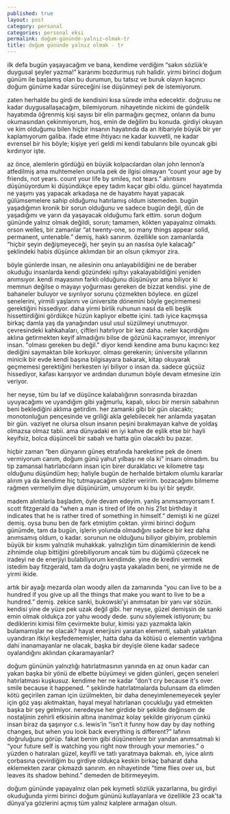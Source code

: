 ```yaml
---
published: true
layout: post
category: personal
categories: personal eksi
permalink: doğum-gününde-yalnız-olmak-tr
title: doğum gününde yalnız olmak - tr
---
```

ilk defa bugün yaşayacağım ve bana, kendime verdiğim “sakın sözlük’e duygusal şeyler yazma!” kararımı bozdurmuş ruh halidir. yirmi birinci doğum günüm ile başlamış olan bu durumun, bu tatsız ve buruk olayın kaçıncı doğum günüme kadar süreceğini ise düşünmeyi pek de istemiyorum.

zaten herhalde bu girdi de kendisini kısa sürede imha edecektir. doğrusu ne kadar duygusallaşacağım, bilemiyorum. nihayetinde nickimi de gündelik hayatımda öğrenmiş kişi sayısı bir elin parmağını geçmez, onların da bunu okumasından çekinmiyorum, hoş, emin de değilim bu konuda. girdiyi okuyan ve kim olduğumu bilen hiçbir insanın hayatında da an itibariyle büyük bir yer kaplamıyorum galiba. ifade etme ihtiyacı ne kadar kuvvetli, ne kadar evrensel bir his böyle; kişiye yeri geldi mi kendi tabularını bile oyuncak gibi kırdırıyor işte.

az önce, alemlerin gördüğü en büyük kolpacılardan olan john lennon’a atfedilmiş ama muhtemelen onunla pek de ilgisi olmayan “count your age by friends, not years. count your life by smiles, not tears.” alıntısını düşünüyordum ki düşündükçe epey tadım kaçar gibi oldu. güncel hayatımda ne yaşımı yaş yapacak arkadaşa ne de hayatımı hayat yapacak gülümsemelere sahip olduğumu hatırlamış oldum istemeden. bugün yaşadığımın kronik bir sorun olduğunu ve sadece bugün değil, dün de yaşadığımı ve yarın da yaşayacak olduğumu fark ettim. sorun doğum gününde yalnız olmak değildi, sorun; tamamen, kökten yapayalnız olmaktı. orson welles, bir zamanlar “at twenty-one, so many things appear solid, permanent, untenable.” demiş, haklı sanırım. özellikle son zamanlarda “hiçbir şeyin değişmeyeceği, her şeyin şu an nasılsa öyle kalacağı” şeklindeki habis düşünce aklımdan bir an olsun çıkmıyor zira.

böyle günlerde insan, ne ailesinin onu anlayabildiğini ne de beraber okuduğu insanlarda kendi gözündeki ışıltıyı yakalayabildiğini yeniden anımsıyor. kendi mayasının farklı olduğunu düşünüyor ama biliyor ki memnun değilse o mayayı yoğurması gereken de bizzat kendisi. yine de bahaneler buluyor ve sıyrılıyor sorunu çözmekten böylece. en güzel senelerini, yirmili yaşlarını ve üniversite dönemini böyle geçirmemesi gerektiğini hissediyor. daha yirmi birlik ruhunun nasıl da elli beşlik hissettirdiğini gördükçe hüzün kaplıyor elbette içini. tadı iyice kaçmışsa birkaç damla yaş da yanağından usul usul süzülmeyi unutmuyor. çevresindeki kahkahaları, çiftleri hatırlıyor bir kez daha. neler kaçırdığını aklına getirmekten keyif almadığını bilse de gözünü kaçıramıyor, imreniyor insan. "olması gereken bu değil." diyor kendi kendine ama bunu kaçıncı kez dediğini saymaktan bile korkuyor. olması gerekenin; üniversite yıllarının minicik bir evde kendi başına bilgisayara bakarak, kitap okuyarak geçmemesi gerektiğini herkesten iyi biliyor o insan da. sadece güçsüz hissediyor, kafası karışıyor ve ardından durumun böyle devam etmesine izin veriyor.

her neyse, tüm bu laf ve düşünce kalabalığının sonrasında birazdan uyuyacağımı ve uyandığım gibi yağmurlu, kapalı, sıkıcı bir mersin sabahının beni beklediğini aklıma getirdim. her zamanki gibi bir gün olacaktı; monotonluğun pençesinde ve griliği akla gelebilecek her anlamda yaşatan bir gün. vaziyet ne olursa olsun insanın peşini bırakmayan kahve de yoldaş olmazsa olmaz tabii. ama dünyadaki en iyi kahve de eşlik etse bir hayli keyifsiz, bolca düşünceli bir sabah ve hatta gün olacaktı bu pazar.

hiçbir zaman “ben dünyanın güneş etrafında hareketine pek de önem vermiyorum canım, doğum günü yahut yılbaşı ne ola ki” insanı olmadım. bu tip zamansal hatırlatıcıların insan için birer duraklatıcı ve kilometre taşı olduğunu düşündüm hep; haliyle bugün de herhalde birtakım olumlu kararlar alırım ya da kendime hiç tutmayacağım sözler veririm. bozacağımı bilmeme rağmen vermeliyim diye düşünürüm, umuyorum ki bu iyi bir şeydir.

madem alıntılarla başladım, öyle devam edeyim. yanlış anımsamıyorsam f. scott fitzgerald da “when a man is tired of life on his 21st birthday it indicates that he is rather tired of something in himself.“ demişti ki ne güzel demiş. oysa bunu ben de fark etmiştim çoktan. yirmi birinci doğum günümde, tam da bugün, işlerin yolunda olmadığını sadece bir kez daha anımsamış oldum, o kadar. sorunun ne olduğunu biliyor gibiyim, problemin büyük bir kısmı yalnızlık muhakkak. yalnızlığın tüm dinamiklerinin de kendi zihnimde olup bittiğini görebiliyorum ancak tüm bu düğümü çözecek ne iradeyi ne de enerjiyi bulabiliyorum kendimde. yine de kredini vermek istedim bay fitzgerald, tam da doğru yaşta yakaladın beni, ne yirmide ne de yirmi ikide.

artık bir ayağı mezarda olan woody allen da zamanında “you can live to be a hundred if you give up all the things that make you want to live to be a hundred.” demiş. zekice sanki, bukowski’yi anımsatan bir yanı var sözün. kendisi yine de yüze pek uzak değil gibi. her neyse, güzel demişsin de sanki emin olmak oldukça zor yahu woody dede. şunu söylemek istiyorum; bu dediklerini kimisi film çevirmekte bulur, kimisi yazı yazmakta lakin bulamamışlar ne olacak? hayat enerjisini yaratan elementi, sabah yataktan uyandıran itkiyi keşfedememişler, hatta daha da kötüsü o elementin varlığına dahi inanamayanlar ne olacak, başka bir deyişle ölene kadar sadece oyalandığını aklından çıkaramayanlar?

doğum gününün yalnızlığı hatırlatmasının yanında en az onun kadar can yakan başka bir yönü de elbette büyümeyi ve giden günleri, geçen seneleri hatırlatması kuşkusuz. kendime her ne kadar “don't cry because it's over. smile because it happened. “ şeklinde hatırlatmalarda bulunsam da elimden kötü geçirilen zaman için üzülmekten, bir daha deneyimlenemeyecek şeyler için göz yaşı akıtmaktan, hayal meyal hatırlanan çocukluğu yad etmekten başka bir şey gelmiyor. neredeyse her girdide bir şekilde değinsem de nostaljinin zehirli etkisinin altına inanılmaz kolay şekilde giriyorum çünkü insan biraz da şaşırıyor c.s. lewis’in “isn’t it funny how day by day nothing changes, but when you look back everything is different?” lafının doğruluğunu görüp. fakat benim gibi düşünenlere bir yandan anımsatmalı ki “your future self is watching you right now through your memories.” o yüzden o hatıraları güzel, keyifli ve tatlı yaratmaya bakmalı. eh, iyice alıntı çorbasına çevirdiğim bu girdiye oldukça keskin birkaç baharat daha eklemekten zarar çıkmazdı sanırım. en nihayetinde “time flies over us, but leaves its shadow behind.” demeden de bitirmeyeyim.

doğum gününde yapayalnız olan pek kıymetli sözlük yazarlarına, bu girdiyi okuduğunda yirmi birinci doğum gününü kutlayanlara ve özellikle 23 ocak’ta dünya’ya gözlerini açmış tüm yalnız kalplere armağan olsun.
